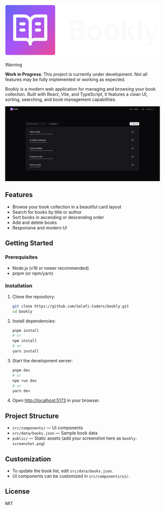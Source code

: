 
![Bookly Logo](./src/assets/logofull-dark.svg)
---

> [!WARNING]
> **Work in Progress**: This project is currently under development. Not all features may be fully implemented or working as expected.

Bookly is a modern web application for managing and browsing your book collection. Built with React, Vite, and TypeScript, it features a clean UI, sorting, searching, and book management capabilities.

![Bookly Screenshot](./public/bookly-screenshot.png)

## Features

- Browse your book collection in a beautiful card layout
- Search for books by title or author
- Sort books in ascending or descending order
- Add and delete books
- Responsive and modern UI

## Getting Started

### Prerequisites
- Node.js (v16 or newer recommended)
- pnpm (or npm/yarn)

### Installation

1. Clone the repository:
   ```sh
   git clone https://github.com/Salafi-Coders/bookly.git
   cd bookly
   ```
2. Install dependencies:
   ```sh
   pnpm install
   # or
   npm install
   # or
   yarn install
   ```
3. Start the development server:
   ```sh
   pnpm dev
   # or
   npm run dev
   # or
   yarn dev
   ```
4. Open [http://localhost:5173](http://localhost:5173) in your browser.

## Project Structure

- `src/components/` — UI components
- `src/data/books.json` — Sample book data
- `public/` — Static assets (add your screenshot here as `bookly-screenshot.png`)

## Customization
- To update the book list, edit `src/data/books.json`.
- UI components can be customized in `src/components/ui/`.

## License

MIT

